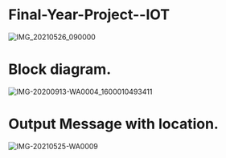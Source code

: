 # Final-Year-Project--IOT

![IMG_20210526_090000](https://user-images.githubusercontent.com/81873172/119603285-82e61800-be0a-11eb-9020-cbc32c4538c8.jpg)

# Block diagram.

![IMG-20200913-WA0004_1600010493411](https://user-images.githubusercontent.com/81873172/119603290-84afdb80-be0a-11eb-86b9-22ceb42fc164.jpg)

# Output Message with location.

![IMG-20210525-WA0009](https://user-images.githubusercontent.com/81873172/119603292-85487200-be0a-11eb-801f-23df34576677.jpg)

